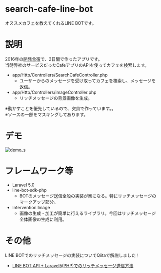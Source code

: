 # search-cafe-line-bot
オススメカフェを教えてくれるLINE BOTです。

# 説明
2016年の[開発合宿](http://allabout-tech.hatenablog.com/entry/2016/07/22/094600)で、2日間で作ったアプリです。  
当時弊社のサービスだったCafeアプリのAPIを使ってカフェを検索します。

+ app/Http/Controllers/SearchCafeController.php
    + ユーザーからのメッセージを受け取ってカフェを検索し、メッセージを返信。
+ app/Http/Controllers/ImageController.php
    + リッチメッセージの背景画像を生成。

※動かすことを優先しているので、突貫で作っています。。  
※ソースの一部をマスキングしてあります。

# デモ
![demo_s](https://user-images.githubusercontent.com/1589431/36348880-9ca1dc5c-14bc-11e8-8484-e235a552ee98.png)

# フレームワーク等
+ Laravel 5.0
+ line-bot-sdk-php
    + BOTのメッセージ送信全般の実装が楽になる。特にリッチメッセージのマークアップ部分。
+ Intervention Image
    + 画像の生成・加工が簡単に行えるライブラリ。今回はリッチメッセージ全体画像の生成に利用。

# その他
LINE BOTでのリッチメッセージの実装についてQiitaで解説しました！

+ [LINE BOT API + Laravel5(PHP)でのリッチメッセージ送信方法](https://qiita.com/naga1460/items/f31a57ed015d25694084)

